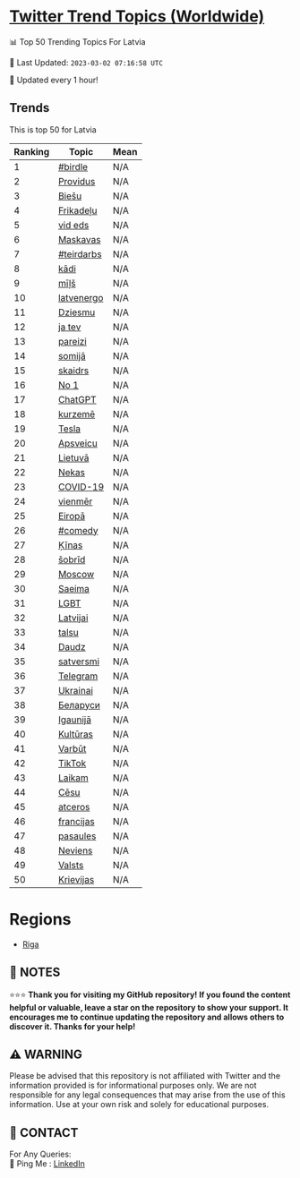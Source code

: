 [Twitter Trend Topics (Worldwide)](https://github.com/ErcinDedeoglu/Twitter-Trend-Topics)
==========


📊 Top 50 Trending Topics For Latvia

📆 Last Updated: `2023-03-02 07:16:58 UTC`

🔧 Updated every 1 hour!


## Trends

This is top 50 for Latvia

| Ranking | Topic | Mean |
| ------- | ------------ | ------------ |
| 1 | [#birdle](http://twitter.com/search?q=%23birdle) | N/A |
| 2 | [Providus](http://twitter.com/search?q=Providus) | N/A |
| 3 | [Biešu](http://twitter.com/search?q=Bie%c5%a1u) | N/A |
| 4 | [Frikadeļu](http://twitter.com/search?q=Frikade%c4%bcu) | N/A |
| 5 | [vid eds](http://twitter.com/search?q=vid+eds) | N/A |
| 6 | [Maskavas](http://twitter.com/search?q=Maskavas) | N/A |
| 7 | [#teirdarbs](http://twitter.com/search?q=%23teirdarbs) | N/A |
| 8 | [kādi](http://twitter.com/search?q=k%c4%81di) | N/A |
| 9 | [mīļš](http://twitter.com/search?q=m%c4%ab%c4%bc%c5%a1) | N/A |
| 10 | [latvenergo](http://twitter.com/search?q=latvenergo) | N/A |
| 11 | [Dziesmu](http://twitter.com/search?q=Dziesmu) | N/A |
| 12 | [ja tev](http://twitter.com/search?q=ja+tev) | N/A |
| 13 | [pareizi](http://twitter.com/search?q=pareizi) | N/A |
| 14 | [somijā](http://twitter.com/search?q=somij%c4%81) | N/A |
| 15 | [skaidrs](http://twitter.com/search?q=skaidrs) | N/A |
| 16 | [No 1](http://twitter.com/search?q=No+1) | N/A |
| 17 | [ChatGPT](http://twitter.com/search?q=ChatGPT) | N/A |
| 18 | [kurzemē](http://twitter.com/search?q=kurzem%c4%93) | N/A |
| 19 | [Tesla](http://twitter.com/search?q=Tesla) | N/A |
| 20 | [Apsveicu](http://twitter.com/search?q=Apsveicu) | N/A |
| 21 | [Lietuvā](http://twitter.com/search?q=Lietuv%c4%81) | N/A |
| 22 | [Nekas](http://twitter.com/search?q=Nekas) | N/A |
| 23 | [COVID-19](http://twitter.com/search?q=COVID-19) | N/A |
| 24 | [vienmēr](http://twitter.com/search?q=vienm%c4%93r) | N/A |
| 25 | [Eiropā](http://twitter.com/search?q=Eirop%c4%81) | N/A |
| 26 | [#comedy](http://twitter.com/search?q=%23comedy) | N/A |
| 27 | [Ķīnas](http://twitter.com/search?q=%c4%b6%c4%abnas) | N/A |
| 28 | [šobrīd](http://twitter.com/search?q=%c5%a1obr%c4%abd) | N/A |
| 29 | [Moscow](http://twitter.com/search?q=Moscow) | N/A |
| 30 | [Saeima](http://twitter.com/search?q=Saeima) | N/A |
| 31 | [LGBT](http://twitter.com/search?q=LGBT) | N/A |
| 32 | [Latvijai](http://twitter.com/search?q=Latvijai) | N/A |
| 33 | [talsu](http://twitter.com/search?q=talsu) | N/A |
| 34 | [Daudz](http://twitter.com/search?q=Daudz) | N/A |
| 35 | [satversmi](http://twitter.com/search?q=satversmi) | N/A |
| 36 | [Telegram](http://twitter.com/search?q=Telegram) | N/A |
| 37 | [Ukrainai](http://twitter.com/search?q=Ukrainai) | N/A |
| 38 | [Беларуси](http://twitter.com/search?q=%d0%91%d0%b5%d0%bb%d0%b0%d1%80%d1%83%d1%81%d0%b8) | N/A |
| 39 | [Igaunijā](http://twitter.com/search?q=Igaunij%c4%81) | N/A |
| 40 | [Kultūras](http://twitter.com/search?q=Kult%c5%abras) | N/A |
| 41 | [Varbūt](http://twitter.com/search?q=Varb%c5%abt) | N/A |
| 42 | [TikTok](http://twitter.com/search?q=TikTok) | N/A |
| 43 | [Laikam](http://twitter.com/search?q=Laikam) | N/A |
| 44 | [Cēsu](http://twitter.com/search?q=C%c4%93su) | N/A |
| 45 | [atceros](http://twitter.com/search?q=atceros) | N/A |
| 46 | [francijas](http://twitter.com/search?q=francijas) | N/A |
| 47 | [pasaules](http://twitter.com/search?q=pasaules) | N/A |
| 48 | [Neviens](http://twitter.com/search?q=Neviens) | N/A |
| 49 | [Valsts](http://twitter.com/search?q=Valsts) | N/A |
| 50 | [Krievijas](http://twitter.com/search?q=Krievijas) | N/A |



# Regions

* [Riga](</Latvia/Riga.md>)



## 📝 NOTES

⭐⭐⭐ **Thank you for visiting my GitHub repository! If you found the content helpful or valuable, leave a star on the repository to show your support. It encourages me to continue updating the repository and allows others to discover it. Thanks for your help!**


## ⚠️ WARNING

Please be advised that this repository is not affiliated with Twitter and the information provided is for informational purposes only. We are not responsible for any legal consequences that may arise from the use of this information. Use at your own risk and solely for educational purposes.


## 📨 CONTACT

 For Any Queries:  
            🏓 Ping Me : [LinkedIn](https://www.linkedin.com/in/ercindedeoglu/)
